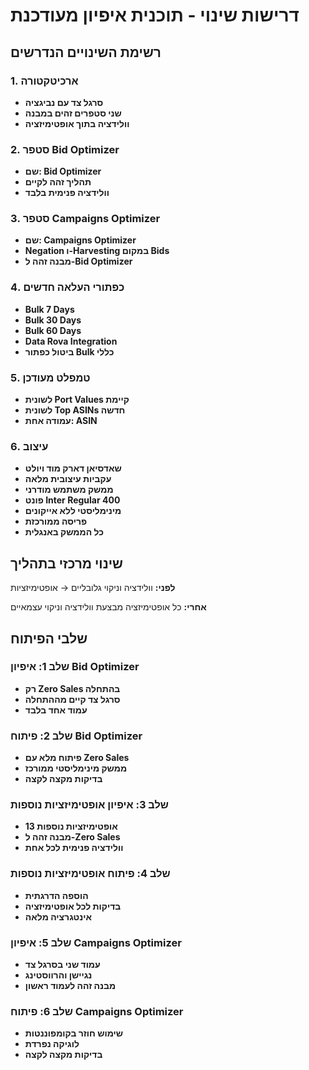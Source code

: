 # דרישות שינוי - תוכנית איפיון מעודכנת

## רשימת השינויים הנדרשים

### 1. ארכיטקטורה
- **סרגל צד עם נביגציה**
- **שני סטפרים זהים במבנה**
- **וולידציה בתוך אופטימיזציה**

### 2. סטפר Bid Optimizer
- **שם: Bid Optimizer**
- **תהליך זהה לקיים**
- **וולידציה פנימית בלבד**

### 3. סטפר Campaigns Optimizer
- **שם: Campaigns Optimizer**
- **Negation ו-Harvesting במקום Bids**
- **מבנה זהה ל-Bid Optimizer**

### 4. כפתורי העלאה חדשים
- **Bulk 7 Days**
- **Bulk 30 Days**
- **Bulk 60 Days**
- **Data Rova Integration**
- **ביטול כפתור Bulk כללי**

### 5. טמפלט מעודכן
- **לשונית Port Values קיימת**
- **לשונית Top ASINs חדשה**
- **עמודה אחת: ASIN**

### 6. עיצוב
- **שאדסיאן דארק מוד ויולט**
- **עקביות עיצובית מלאה**
- **ממשק משתמש מודרני**
- **פונט Inter Regular 400**
- **מינימליסטי ללא אייקונים**
- **פריסה ממורכזת**
- **כל הממשק באנגלית**

## שינוי מרכזי בתהליך

**לפני:** וולידציה וניקוי גלובליים → אופטימיזציות

**אחרי:** כל אופטימיזציה מבצעת וולידציה וניקוי עצמאיים

## שלבי הפיתוח

### שלב 1: איפיון Bid Optimizer
- **רק Zero Sales בהתחלה**
- **סרגל צד קיים מההתחלה**
- **עמוד אחד בלבד**

### שלב 2: פיתוח Bid Optimizer
- **פיתוח מלא עם Zero Sales**
- **ממשק מינימליסטי ממורכז**
- **בדיקות מקצה לקצה**

### שלב 3: איפיון אופטימיזציות נוספות
- **13 אופטימיזציות נוספות**
- **מבנה זהה ל-Zero Sales**
- **וולידציה פנימית לכל אחת**

### שלב 4: פיתוח אופטימיזציות נוספות
- **הוספה הדרגתית**
- **בדיקות לכל אופטימיזציה**
- **אינטגרציה מלאה**

### שלב 5: איפיון Campaigns Optimizer
- **עמוד שני בסרגל צד**
- **נגיישן והרווסטינג**
- **מבנה זהה לעמוד ראשון**

### שלב 6: פיתוח Campaigns Optimizer
- **שימוש חוזר בקומפוננטות**
- **לוגיקה נפרדת**
- **בדיקות מקצה לקצה**